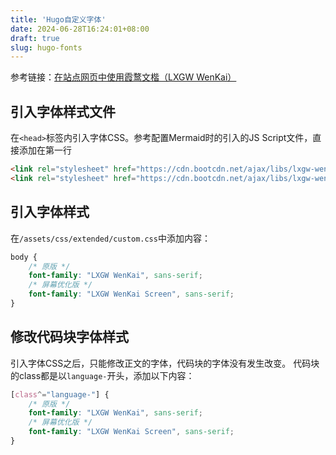 ```yaml
---
title: 'Hugo自定义字体'
date: 2024-06-28T16:24:01+08:00
draft: true
slug: hugo-fonts
---
```


参考链接：[在站点网页中使用霞鹜文楷（LXGW WenKai）](https://hsiaofeng.com/archives/224.html)

## 引入字体样式文件
在`<head>`标签内引入字体CSS。参考配置Mermaid时的引入的JS Script文件，直接添加在第一行
```html
<link rel="stylesheet" href="https://cdn.bootcdn.net/ajax/libs/lxgw-wenkai-webfont/1.6.0/style.min.css" />
<link rel="stylesheet" href="https://cdn.bootcdn.net/ajax/libs/lxgw-wenkai-screen-webfont/1.7.0/style.min.css" />
```

## 引入字体样式
在`/assets/css/extended/custom.css`中添加内容：
```css
body {
    /* 原版 */
    font-family: "LXGW WenKai", sans-serif;
    /* 屏幕优化版 */
    font-family: "LXGW WenKai Screen", sans-serif;
}
```

## 修改代码块字体样式
引入字体CSS之后，只能修改正文的字体，代码块的字体没有发生改变。
代码块的class都是以`language-`开头，添加以下内容：
```css
[class^="language-"] {
    /* 原版 */
    font-family: "LXGW WenKai", sans-serif;
    /* 屏幕优化版 */
    font-family: "LXGW WenKai Screen", sans-serif;
}

```


